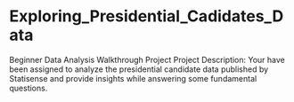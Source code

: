 # Exploring_Presidential_Cadidates_Data
Beginner Data Analysis Walkthrough Project  Project Description:  Your have been assigned to analyze the   presidential candidate data published by Statisense and  provide insights while answering some fundamental questions.
